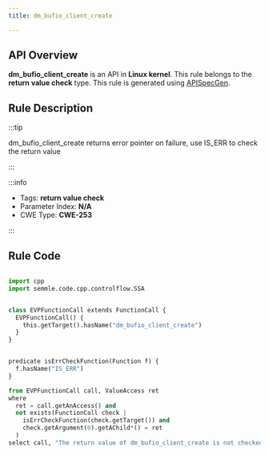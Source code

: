 ```yaml
---
title: dm_bufio_client_create

---
```



## API Overview
**dm_bufio_client_create** is an API in **Linux kernel**. This rule belongs to the **return value check** type. This rule is generated using [APISpecGen](../../tools/APISpecGen).
## Rule Description

:::tip

dm_bufio_client_create returns error pointer on failure, use IS_ERR to check the return value

:::

:::info

- Tags: **return value check**
- Parameter Index: **N/A**
- CWE Type: **CWE-253**

:::

## Rule Code
```python

import cpp
import semmle.code.cpp.controlflow.SSA


class EVPFunctionCall extends FunctionCall {
  EVPFunctionCall() {
    this.getTarget().hasName("dm_bufio_client_create")
  }
}


predicate isErrCheckFunction(Function f) {
  f.hasName("IS_ERR") 
}

from EVPFunctionCall call, ValueAccess ret
where
  ret = call.getAnAccess() and
  not exists(FunctionCall check |
    isErrCheckFunction(check.getTarget()) and
    check.getArgument(0).getAChild*() = ret
  )
select call, "The return value of dm_bufio_client_create is not checked with IS_ERR."
    
```